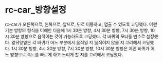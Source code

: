 # rc-car_방향설정
rc-car가 오른쪽으로, 왼쪽으로, 앞으로, 뒤로 이동하고, 멈출 수 있도록 코딩했다.
이런 기본 방향의 형식을 이해한 다음에 1시 30분 방향, 4시 30분 방향, 7시 30분 방향, 10시 30분 방향으로 움직이는 것이 가능하도록 코딩했다.
각 바퀴의 모터를 변수로 설정했다.
앞뒤양옆은 각 바퀴가 어느 부분에서 움직일 지 움직이지 않을 지 고려해서 코딩했다.
1시 30분 방향, 4시 30분 방향, 7시 30분 방향, 10시 30분 방향은 어떤 바퀴가 어느 방향으로 속도를 빠르게 하고 느리게 할 지를 고려해서 코딩했다.
